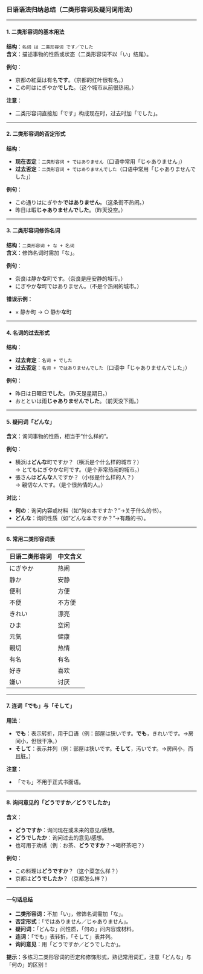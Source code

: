 ### 日语语法归纳总结（二类形容词及疑问词用法）

---

#### **1. 二类形容词的基本用法**  
**结构**：`名词 は 二类形容词 です／でした`  
**含义**：描述事物的性质或状态（二类形容词不以「い」结尾）。  

**例句**：  
- 京都の紅葉は有名**です**。（京都的红叶很有名。）  
- この町はにぎやか**でした**。（这个城市从前很热闹。）  

**注意**：  
- 二类形容词直接加「です」构成现在时，过去时加「でした」。  

---

#### **2. 二类形容词的否定形式**  
**结构**：  
- **现在否定**：`二类形容词 + ではありません`（口语中常用「じゃありません」）  
- **过去否定**：`二类形容词 + ではありませんでした`（口语中常用「じゃありませんでした」）  

**例句**：  
- この通りはにぎやか**ではありません**。（这条街不热闹。）  
- 昨日は暇**じゃありませんでした**。（昨天没空。）  

---

#### **3. 二类形容词修饰名词**  
**结构**：`二类形容词 + な + 名词`  
**含义**：修饰名词时需加「な」。  

**例句**：  
- 奈良は静か**な**町です。（奈良是座安静的城市。）  
- にぎやか**な**町ではありません。（不是个热闹的城市。）  

**错误示例**：  
- × 静か町 → ○ 静か**な**町  

---

#### **4. 名词的过去形式**  
**结构**：  
- **过去肯定**：`名词 + でした`  
- **过去否定**：`名词 + ではありませんでした`（口语中「じゃありませんでした」）  

**例句**：  
- 昨日は日曜日**でした**。（昨天是星期日。）  
- おとといは雨**じゃありませんでした**。（前天没下雨。）  

---

#### **5. 疑问词「どんな」**  
**含义**：询问事物的性质，相当于“什么样的”。  

**例句**：  
- 横浜は**どんな**町ですか？（横浜是个什么样的城市？）  
  → とてもにぎやかな町です。（是个非常热闹的城市。）  
- 張さんは**どんな**人ですか？（小张是什么样的人？）  
  → 親切な人です。（是个很热情的人。）  

**对比**：  
- **何の**：询问内容或材料（如“何の本ですか？”→关于什么的书）。  
- **どんな**：询问性质（如“どんな本ですか？”→有趣的书）。  

---

#### **6. 常用二类形容词表**  
| 日语二类形容词 | 中文含义 |  
|----------------|----------|  
| にぎやか       | 热闹     |  
| 静か           | 安静     |  
| 便利           | 方便     |  
| 不便           | 不方便   |  
| きれい         | 漂亮     |  
| ひま           | 空闲     |  
| 元気           | 健康     |  
| 親切           | 热情     |  
| 有名           | 有名     |  
| 好き           | 喜欢     |  
| 嫌い           | 讨厌     |  

---

#### **7. 连词「でも」与「そして」**  
**用法**：  
- **でも**：表示转折，用于口语（例：部屋は狭いです。**でも**，きれいです。→房间小，但很干净。）  
- **そして**：表示并列（例：部屋は狭いです。**そして**，汚いです。→房间小，而且脏。）  

**注意**：  
- 「でも」不用于正式书面语。  

---

#### **8. 询问意见的「どうですか／どうでしたか」**  
**含义**：  
- **どうですか**：询问现在或未来的意见/感想。  
- **どうでしたか**：询问过去的意见/感想。  
- 也可用于劝诱（例：お茶、**どうですか**？→喝杯茶吧？）  

**例句**：  
- この料理は**どうですか**？（这个菜怎么样？）  
- 京都は**どうでしたか**？（京都怎么样？）  

---

#### **一句话总结**  
- **二类形容词**：不加「い」，修饰名词需加「な」。  
- **否定形式**：「ではありません／じゃありません」。  
- **疑问词**：「どんな」问性质，「何の」问内容或材料。  
- **连词**：「でも」表转折，「そして」表并列。  
- **询问意见**：用「どうですか／どうでしたか」。  

**提示**：多练习二类形容词的否定和修饰形式，熟记常用词汇，注意「どんな」与「何の」的区别！